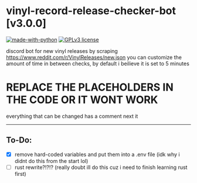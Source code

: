 # vinyl-record-release-checker-bot [v3.0.0]
[![made-with-python](https://img.shields.io/badge/Made%20with-Python-1f425f.svg)](https://www.python.org/) [![GPLv3 license](https://img.shields.io/badge/License-GPLv3-blue.svg)](http://perso.crans.org/besson/LICENSE.html)

discord bot for new vinyl releases by scraping https://www.reddit.com/r/VinylReleases/new.json
you can customize the amount of time in between checks, by default i beilieve it is set to 5 minutes

# REPLACE THE PLACEHOLDERS IN THE CODE OR IT WONT WORK

everything that can be changed has a comment next it

---
## To-Do:
- [x] remove hard-coded variables and put them into a .env file (idk why i didnt do this from the start lol)
- [ ] rust rewrite?!?!? (really doubt ill do this cuz i need to finish learning rust first)
